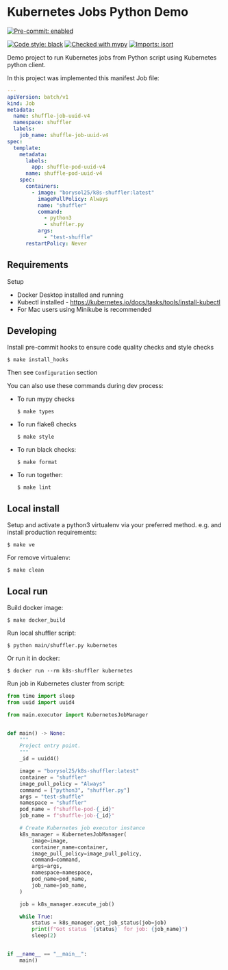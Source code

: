 Kubernetes Jobs Python Demo
===========================

[![Pre-commit: enabled](https://img.shields.io/badge/pre--commit-enabled-brightgreen?logo=pre-commit&logoColor=white&style=flat)](https://github.com/pre-commit/pre-commit)

[![Code style: black](https://img.shields.io/badge/code%20style-black-000000.svg)](https://github.com/psf/black)
[![Checked with mypy](http://www.mypy-lang.org/static/mypy_badge.svg)](http://mypy-lang.org/)
[![Imports: isort](https://img.shields.io/badge/%20imports-isort-%231674b1?style=flat&labelColor=ef8336)](https://pycqa.github.io/isort/)

Demo project to run Kubernetes jobs from Python script using Kubernetes python client. 

In this project was implemented this manifest Job file:

```yaml
---
apiVersion: batch/v1
kind: Job
metadata:
  name: shuffle-job-uuid-v4
  namespace: shuffler
  labels:
    job_name: shuffle-job-uuid-v4
spec:
  template:
    metadata:
      labels:
        app: shuffle-pod-uuid-v4
      name: shuffle-pod-uuid-v4
    spec:
      containers:
        - image: "borysol25/k8s-shuffler:latest"
          imagePullPolicy: Always
          name: "shuffler"
          command:
            - python3
            - shuffler.py
          args:
            - "test-shuffle"
      restartPolicy: Never
```

Requirements
-----------
Setup
- Docker Desktop installed and running
- Kubectl installed - https://kubernetes.io/docs/tasks/tools/install-kubectl
- For Mac users using Minikube is recommended

Developing
-----------

Install pre-commit hooks to ensure code quality checks and style checks

    $ make install_hooks

Then see `Configuration` section

You can also use these commands during dev process:

- To run mypy checks

      $ make types

- To run flake8 checks

      $ make style

- To run black checks:

      $ make format

- To run together:

      $ make lint

Local install
-------------

Setup and activate a python3 virtualenv via your preferred method. e.g. and install production requirements:

    $ make ve

For remove virtualenv:

    $ make clean


Local run
-------------
Build docker image:

    $ make docker_build

Run local shuffler script:

    $ python main/shuffler.py kubernetes

Or run it in docker:

    $ docker run --rm k8s-shuffler kubernetes

Run job in Kubernetes cluster from script:

```python
from time import sleep
from uuid import uuid4

from main.executor import KubernetesJobManager


def main() -> None:
    """
    Project entry point.
    """
    _id = uuid4()

    image = "borysol25/k8s-shuffler:latest"
    container = "shuffler"
    image_pull_policy = "Always"
    command = ["python3", "shuffler.py"]
    args = "test-shuffle"
    namespace = "shuffler"
    pod_name = f"shuffle-pod-{_id}"
    job_name = f"shuffle-job-{_id}"

    # Create Kubernetes job executor instance
    k8s_manager = KubernetesJobManager(
        image=image,
        container_name=container,
        image_pull_policy=image_pull_policy,
        command=command,
        args=args,
        namespace=namespace,
        pod_name=pod_name,
        job_name=job_name,
    )

    job = k8s_manager.execute_job()

    while True:
        status = k8s_manager.get_job_status(job=job)
        print(f"Got status `{status}` for job: {job_name}")
        sleep(2)


if __name__ == "__main__":
    main()

```


